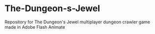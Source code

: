 # The-Dungeon-s-Jewel
Repository for The Dungeon's Jewel multiplayer dungeon crawler game made in Adobe Flash Animate
